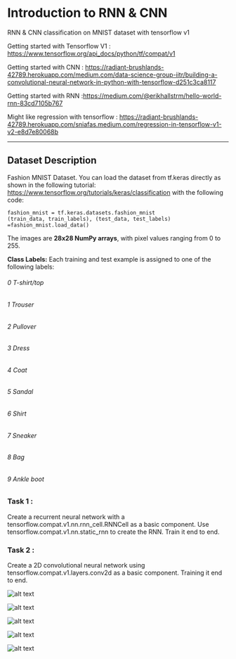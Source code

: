 # Introduction to  RNN & CNN 
 RNN & CNN classification on MNIST dataset with tensorflow v1
 
 Getting started with Tensorflow V1 : https://www.tensorflow.org/api_docs/python/tf/compat/v1
 
 Getting started with CNN : https://radiant-brushlands-42789.herokuapp.com/medium.com/data-science-group-iitr/building-a-convolutional-neural-network-in-python-with-tensorflow-d251c3ca8117
 
 Getting started with RNN :https://medium.com/@erikhallstrm/hello-world-rnn-83cd7105b767
 
 Might like regression with tensorflow : https://radiant-brushlands-42789.herokuapp.com/sniafas.medium.com/regression-in-tensorflow-v1-v2-e8d7e80068b
__________________________________________________________________________________

## Dataset Description
Fashion MNIST Dataset. You can load the dataset from tf.keras directly as shown in the following tutorial: https://www.tensorflow.org/tutorials/keras/classification with the following code:
```
fashion_mnist = tf.keras.datasets.fashion_mnist
(train_data, train_labels), (test_data, test_labels) =fashion_mnist.load_data()
```
The images are **28x28 NumPy arrays**, with pixel values ranging from 0 to 255.

**Class Labels:** Each training and test example is assigned to one of the following labels:

###### 0 T-shirt/top
###### 1 Trouser
###### 2 Pullover
###### 3 Dress
###### 4 Coat
###### 5 Sandal
###### 6 Shirt
###### 7 Sneaker
###### 8 Bag
###### 9 Ankle boot
### Task 1 :

Create a recurrent neural network with a tensorflow.compat.v1.nn.rnn_cell.RNNCell as a basic component. Use tensorflow.compat.v1.nn.static_rnn to create the RNN. Train it end to end.

### Task 2 :

Create a 2D convolutional neural network using tensorflow.compat.v1.layers.conv2d as a basic component. Training it end to end.

![alt text](https://github.com/rvravi77/RNN-Acc89-----CNN-Acc-91----TFv1/blob/main/IMG/RNN1.png?raw=true)

![alt text](https://github.com/rvravi77/RNN-Acc89-----CNN-Acc-91----TFv1/blob/main/IMG/RNN2.png?raw=true)

![alt text](https://github.com/rvravi77/RNN-Acc89-----CNN-Acc-91----TFv1/blob/main/IMG/RNN3.png?raw=true)

![alt text](https://github.com/rvravi77/RNN-Acc89-----CNN-Acc-91----TFv1/blob/main/IMG/CNN1.png?raw=true)

![alt text](https://github.com/rvravi77/RNN-Acc89-----CNN-Acc-91----TFv1/blob/main/IMG/CNN2.png?raw=true)
